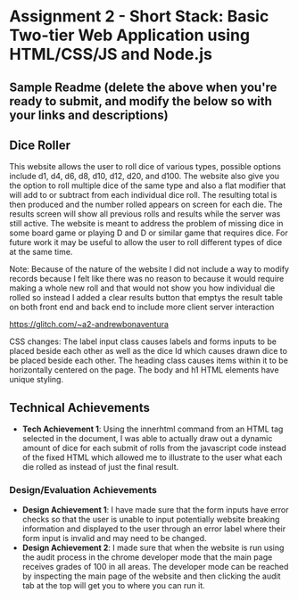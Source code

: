 Assignment 2 - Short Stack: Basic Two-tier Web Application using HTML/CSS/JS and Node.js  
===


Sample Readme (delete the above when you're ready to submit, and modify the below so with your links and descriptions)
---

## Dice Roller
This website allows the user to roll dice of various types, possible options include d1, d4, d6, d8, d10, d12, d20, and d100. The website also give you the option to roll multiple dice
of the same type and also a flat modifier that will add to or subtract from each individual dice roll. The resulting total is then produced and the number rolled appears on screen for each die. 
The results screen will show all previous rolls and results while the server was still active. 
The website is meant to address the problem of missing dice in some board game or playing D and D or similar game that requires dice.
For future work it may be useful to allow the user to roll different types of dice at the same time. 

Note: Because of the nature of the website I did not include a way to modify records because I felt like there was no reason to
because it would require making a whole new roll and that would not show you how individual die rolled so instead I added
a clear results button that emptys the result table on both front end and back end to include more client server interaction

https://glitch.com/~a2-andrewbonaventura

CSS changes:
The label input class causes labels and forms inputs to be placed beside each other as well as the dice Id which causes drawn dice to be placed beside each other. The heading class causes items within it to be horizontally centered on the page. The body and h1 HTML elements have unique styling. 

## Technical Achievements
- **Tech Achievement 1**: Using the innerhtml command from an HTML tag selected in the document, I was able to actually draw out a dynamic amount of dice for each submit of rolls from the javascript code
instead of the fixed HTML which allowed me to illustrate to the user what each die rolled as instead of just the final result.


### Design/Evaluation Achievements
- **Design Achievement 1**: I have made sure that the form inputs have error checks so that the user is unable to input potentially website breaking information and displayed to the user through
an error label where their form input is invalid and may need to be changed.
- **Design Achievement 2**: I made sure that when the website is run using the audit process in the chrome developer mode that the main page receives grades of 100 in all areas. The developer mode can
be reached by inspecting the main page of the website and then clicking the audit tab at the top will get you to where you can run it.
